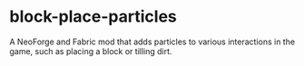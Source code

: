 # block-place-particles
A NeoForge and Fabric mod that adds particles to various interactions in the game, such as placing a block or tilling dirt.
